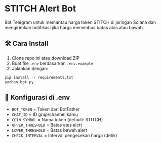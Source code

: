 # STITCH Alert Bot

Bot Telegram untuk memantau harga token STITCH di jaringan Solana dan mengirimkan notifikasi jika harga menembus batas atas atau bawah.

## 🛠 Cara Install

1. Clone repo ini atau download ZIP
2. Buat file `.env` berdasarkan `.env.example`
3. Jalankan dengan:

```bash
pip install -r requirements.txt
python bot.py
```

## 🔧 Konfigurasi di .env
- `BOT_TOKEN` = Token dari BotFather
- `CHAT_ID` = ID grup/channel kamu
- `COIN_SYMBOL` = Nama token (default: STITCH)
- `UPPER_THRESHOLD` = Batas atas alert
- `LOWER_THRESHOLD` = Batas bawah alert
- `CHECK_INTERVAL` = Interval pengecekan harga (detik)

